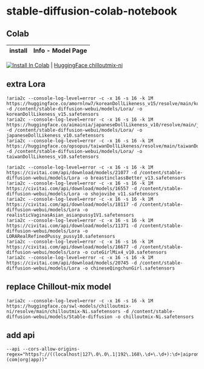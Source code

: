 # stable-diffusion-colab-notebook




## Colab

| install | Info - Model Page
| --- | --- |

[![Install In Colab](https://colab.research.google.com/assets/colab-badge.svg)](https://colab.research.google.com/github/wujun4code/stable-diffusion-colab-notebook/blob/main/chilloutmix/chillout_mix_webui_colab.ipynb) | [HuggingFace chilloutmix-ni](https://huggingface.co/swl-models/chilloutmix-ni/blob/main/chilloutmix-Ni.safetensors)

## extra Lora

```
!aria2c --console-log-level=error -c -x 16 -s 16 -k 1M https://huggingface.co/amornlnw7/koreanDollLikeness_v15/resolve/main/koreanDollLikeness_v15.safetensors -d /content/stable-diffusion-webui/models/Lora/ -o koreanDollLikeness_v15.safetensors
!aria2c --console-log-level=error -c -x 16 -s 16 -k 1M https://huggingface.co/aimainia/japaneseDollLikeness_v10/resolve/main/japaneseDollLikeness_v10.safetensors -d /content/stable-diffusion-webui/models/Lora/ -o japaneseDollLikeness_v10.safetensors
!aria2c --console-log-level=error -c -x 16 -s 16 -k 1M https://huggingface.co/opsopus/taiwanDollLikeness/resolve/main/taiwanDollLikeness_v10.safetensors -d /content/stable-diffusion-webui/models/Lora/ -o taiwanDollLikeness_v10.safetensors

!aria2c --console-log-level=error -c -x 16 -s 16 -k 1M https://civitai.com/api/download/models/21077 -d /content/stable-diffusion-webui/models/Lora -o breastinclassBetter_v13.safetensors
!aria2c --console-log-level=error -c -x 16 -s 16 -k 1M https://civitai.com/api/download/models/16557 -d /content/stable-diffusion-webui/models/Lora -o shojovibe_v11.safetensors
!aria2c --console-log-level=error -c -x 16 -s 16 -k 1M https://civitai.com/api/download/models/18117 -d /content/stable-diffusion-webui/models/Lora -o realisticVaginasAsian_asianpussy1V1.safetensors
!aria2c --console-log-level=error -c -x 16 -s 16 -k 1M https://civitai.com/api/download/models/11371 -d /content/stable-diffusion-webui/models/Lora -o LORARealRefinedPussy_pussy10.safetensors
!aria2c --console-log-level=error -c -x 16 -s 16 -k 1M https://civitai.com/api/download/models/16677 -d /content/stable-diffusion-webui/models/Lora -o cuteGirlMix4_v10.safetensors
!aria2c --console-log-level=error -c -x 16 -s 16 -k 1M https://civitai.com/api/download/models/20745 -d /content/stable-diffusion-webui/models/Lora -o chineseQingchunGirl.safetensors
```

## replace Chillout-mix model 

```
!aria2c --console-log-level=error -c -x 16 -s 16 -k 1M https://huggingface.co/swl-models/chilloutmix-ni/resolve/main/chilloutmix-Ni.safetensors -d /content/stable-diffusion-webui/models/Stable-diffusion -o chilloutmix-Ni.safetensors

```

## add api 

```
--api --cors-allow-origins-regex="https?://((localhost|127\.0\.0\.1|192\.168\.\d+\.\d+):\d+|aipromptor\.(com|org|app))"
```